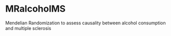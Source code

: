 # MRalcoholMS
Mendelian Randomization to assess causality between alcohol consumption and multiple sclerosis
